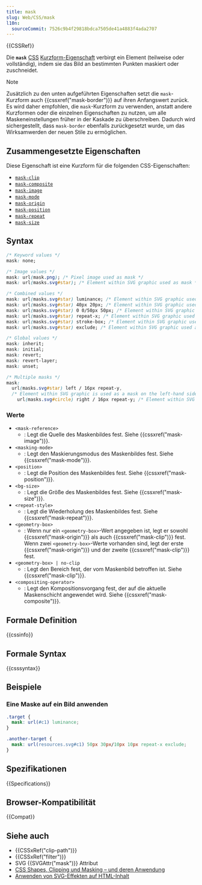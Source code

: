 ```yaml
---
title: mask
slug: Web/CSS/mask
l10n:
  sourceCommit: 7526c9b4f29818bdca7505de41a4883f4ada2707
---
```


{{CSSRef}}

Die **`mask`** [CSS](/de/docs/Web/CSS) [Kurzform-Eigenschaft](/de/docs/Web/CSS/CSS_cascade/Shorthand_properties) verbirgt ein Element (teilweise oder vollständig), indem sie das Bild an bestimmten Punkten maskiert oder zuschneidet.

> [!NOTE]
> Zusätzlich zu den unten aufgeführten Eigenschaften setzt die `mask`-Kurzform auch {{cssxref("mask-border")}} auf ihren Anfangswert zurück. Es wird daher empfohlen, die `mask`-Kurzform zu verwenden, anstatt andere Kurzformen oder die einzelnen Eigenschaften zu nutzen, um alle Maskeneinstellungen früher in der Kaskade zu überschreiben. Dadurch wird sichergestellt, dass `mask-border` ebenfalls zurückgesetzt wurde, um das Wirksamwerden der neuen Stile zu ermöglichen.

## Zusammengesetzte Eigenschaften

Diese Eigenschaft ist eine Kurzform für die folgenden CSS-Eigenschaften:

- [`mask-clip`](/de/docs/Web/CSS/mask-clip)
- [`mask-composite`](/de/docs/Web/CSS/mask-composite)
- [`mask-image`](/de/docs/Web/CSS/mask-image)
- [`mask-mode`](/de/docs/Web/CSS/mask-mode)
- [`mask-origin`](/de/docs/Web/CSS/mask-origin)
- [`mask-position`](/de/docs/Web/CSS/mask-position)
- [`mask-repeat`](/de/docs/Web/CSS/mask-repeat)
- [`mask-size`](/de/docs/Web/CSS/mask-size)

## Syntax

```css
/* Keyword values */
mask: none;

/* Image values */
mask: url(mask.png); /* Pixel image used as mask */
mask: url(masks.svg#star); /* Element within SVG graphic used as mask */

/* Combined values */
mask: url(masks.svg#star) luminance; /* Element within SVG graphic used as luminance mask */
mask: url(masks.svg#star) 40px 20px; /* Element within SVG graphic used as mask positioned 40px from the top and 20px from the left */
mask: url(masks.svg#star) 0 0/50px 50px; /* Element within SVG graphic used as mask with a width and height of 50px */
mask: url(masks.svg#star) repeat-x; /* Element within SVG graphic used as horizontally repeated mask */
mask: url(masks.svg#star) stroke-box; /* Element within SVG graphic used as mask extending to the box enclosed by the stroke */
mask: url(masks.svg#star) exclude; /* Element within SVG graphic used as mask and combined with background using non-overlapping parts */

/* Global values */
mask: inherit;
mask: initial;
mask: revert;
mask: revert-layer;
mask: unset;

/* Multiple masks */
mask:
  url(masks.svg#star) left / 16px repeat-y,
  /* Element within SVG graphic is used as a mask on the left-hand side with a width of 16px */
    url(masks.svg#circle) right / 16px repeat-y; /* Element within SVG graphic is used as a mask on the right-hand side with a width of 16px */
```

### Werte

- `<mask-reference>`
  - : Legt die Quelle des Maskenbildes fest. Siehe {{cssxref("mask-image")}}.
- `<masking-mode>`
  - : Legt den Maskierungsmodus des Maskenbildes fest. Siehe {{cssxref("mask-mode")}}.
- `<position>`
  - : Legt die Position des Maskenbildes fest. Siehe {{cssxref("mask-position")}}.
- `<bg-size>`
  - : Legt die Größe des Maskenbildes fest. Siehe {{cssxref("mask-size")}}.
- `<repeat-style>`
  - : Legt die Wiederholung des Maskenbildes fest. Siehe {{cssxref("mask-repeat")}}.
- `<geometry-box>`
  - : Wenn nur ein `<geometry-box>`-Wert angegeben ist, legt er sowohl {{cssxref("mask-origin")}} als auch {{cssxref("mask-clip")}} fest. Wenn zwei `<geometry-box>`-Werte vorhanden sind, legt der erste {{cssxref("mask-origin")}} und der zweite {{cssxref("mask-clip")}} fest.
- `<geometry-box> | no-clip`
  - : Legt den Bereich fest, der vom Maskenbild betroffen ist. Siehe {{cssxref("mask-clip")}}.
- `<compositing-operator>`
  - : Legt den Kompositionsvorgang fest, der auf die aktuelle Maskenschicht angewendet wird. Siehe {{cssxref("mask-composite")}}.

## Formale Definition

{{cssinfo}}

## Formale Syntax

{{csssyntax}}

## Beispiele

### Eine Maske auf ein Bild anwenden

```css
.target {
  mask: url(#c1) luminance;
}

.another-target {
  mask: url(resources.svg#c1) 50px 30px/10px 10px repeat-x exclude;
}
```

## Spezifikationen

{{Specifications}}

## Browser-Kompatibilität

{{Compat}}

## Siehe auch

- {{CSSxRef("clip-path")}}
- {{CSSxRef("filter")}}
- SVG {{SVGAttr("mask")}} Attribut
- [CSS Shapes, Clipping und Masking – und deren Anwendung](https://hacks.mozilla.org/2017/06/css-shapes-clipping-and-masking/)
- [Anwenden von SVG-Effekten auf HTML-Inhalt](/de/docs/Web/SVG/Applying_SVG_effects_to_HTML_content)

